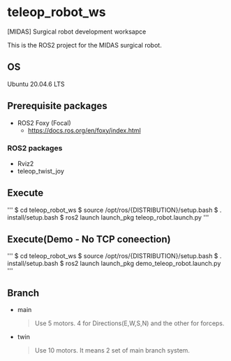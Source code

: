 # teleop_robot_ws
[MIDAS] Surgical robot development worksapce

This is the ROS2 project for the MIDAS surgical robot.

## OS
Ubuntu 20.04.6 LTS

## Prerequisite packages
- ROS2 Foxy (Focal)
  - <https://docs.ros.org/en/foxy/index.html>

### ROS2 packages 
- Rviz2
- teleop_twist_joy

## Execute
'''
  $ cd teleop_robot_ws
  $ source /opt/ros/{DISTRIBUTION}/setup.bash
  $ . install/setup.bash
  $ ros2 launch launch_pkg teleop_robot.launch.py
'''

## Execute(Demo - No TCP coneection)
'''
  $ cd teleop_robot_ws
  $ source /opt/ros/{DISTRIBUTION}/setup.bash
  $ . install/setup.bash
  $ ros2 launch launch_pkg demo_teleop_robot.launch.py
'''

## Branch
- main
  > Use 5 motors. 4 for Directions(E,W,S,N) and the other for forceps.

- twin
  > Use 10 motors. It means 2 set of main branch system.


